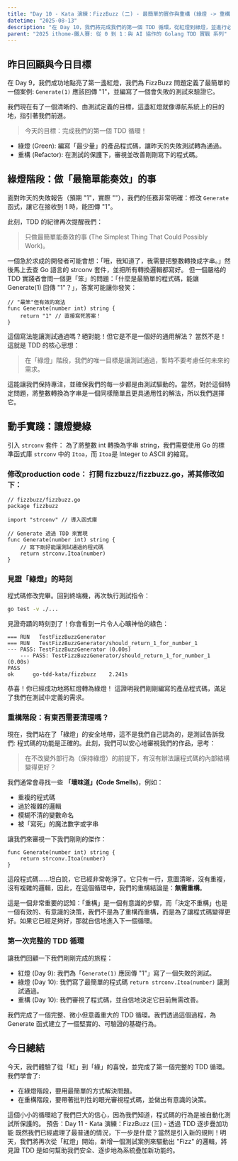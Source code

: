 ```yaml
---
title: "Day 10 - Kata 演練：FizzBuzz (二) - 最簡單的實作與重構 (綠燈 -> 重構)"
datetime: "2025-08-13"
description: "在 Day 10，我們將完成我們的第一個 TDD 循環，從紅燈到綠燈，並進行必要的重構。這是 TDD 的核心實踐，讓我們的程式碼在測試的保護下逐步成長。"
parent: "2025 ithome-鐵人賽: 從 0 到 1：與 AI 協作的 Golang TDD 實戰 系列"
---
```


## 昨日回顧與今日目標

在 Day 9，我們成功地點亮了第一盞紅燈，我們為 FizzBuzz 問題定義了最簡單的一個案例: `Generate(1)` 應該回傳 "1"，並編寫了一個會失敗的測試來驗證它。

我們現在有了一個清晰的、由測試定義的目標，這盞紅燈就像導航系統上的目的地，指引著我們前進。
> 今天的目標：完成我們的第一個 TDD 循環！

- 綠燈 (Green): 編寫「最少量」的產品程式碼，讓昨天的失敗測試轉為通過。
- 重構 (Refactor): 在測試的保護下，審視並改善剛剛寫下的程式碼。

## 綠燈階段：做「最簡單能奏效」的事

面對昨天的失敗報告（預期 "1"，實際 ""），我們的任務非常明確：修改 `Generate` 函式，讓它在接收到 1 時，能回傳 "1"。

此刻，TDD 的紀律再次提醒我們：
> 只做最簡單能奏效的事 (The Simplest Thing That Could Possibly Work)。

一個急於求成的開發者可能會想：「哦，我知道了，我需要把整數轉換成字串。」然後馬上去查 Go 語言的 strconv 套件，並把所有轉換邏輯都寫好。
但一個嚴格的 TDD 實踐者會問一個更「笨」的問題：「什麼是最簡單的程式碼，能讓 Generate(1) 回傳 "1"？」，答案可能讓你發笑：

```golang
// "最笨"但有效的寫法
func Generate(number int) string {
    return "1" // 直接寫死答案！
}
```

這個寫法能讓測試通過嗎？絕對能！但它是不是一個好的通用解法？
當然不是！這就是 TDD 的核心思想：
> 在「綠燈」階段，我們的唯一目標是讓測試通過，暫時不要考慮任何未來的需求。

這能讓我們保持專注，並確保我們的每一步都是由測試驅動的。當然，對於這個特定問題，將整數轉換為字串是一個同樣簡單且更具通用性的解法，所以我們選擇它。

## 動手實踐：讓燈變綠

引入 `strconv` 套件： 為了將整數 int 轉換為字串 string，我們需要使用 Go 的標準函式庫 `strconv` 中的 `Itoa`，而 `Itoa`是 Integer to ASCII 的縮寫。

### 修改production code： 打開 fizzbuzz/fizzbuzz.go，將其修改如下：

```golang
// fizzbuzz/fizzbuzz.go
package fizzbuzz

import "strconv" // 導入函式庫

// Generate 透過 TDD 來實現
func Generate(number int) string {
    // 寫下剛好能讓測試通過的程式碼 
    return strconv.Itoa(number)
}
```

### 見證「綠燈」的時刻

程式碼修改完畢。回到終端機，再次執行測試指令：

```bash
go test -v ./...
```

見證奇蹟的時刻到了！你會看到一片令人心曠神怡的綠色：

```text
=== RUN   TestFizzBuzzGenerator
=== RUN   TestFizzBuzzGenerator/should_return_1_for_number_1
--- PASS: TestFizzBuzzGenerator (0.00s)
    --- PASS: TestFizzBuzzGenerator/should_return_1_for_number_1 (0.00s)
PASS
ok      go-tdd-kata/fizzbuzz    2.241s
```

恭喜！你已經成功地將紅燈轉為綠燈！ 這證明我們剛剛編寫的產品程式碼，滿足了我們在測試中定義的需求。

### 重構階段：有東西需要清理嗎？

現在，我們站在了「綠燈」的安全地帶，這不是我們自己認為的，是測試告訴我們: 程式碼的功能是正確的。此刻，我們可以安心地審視我們的作品，思考：
> 在不改變外部行為（保持綠燈）的前提下，有沒有辦法讓程式碼的內部結構變得更好？

我們通常會尋找一些 **「壞味道」(Code Smells)**，例如：

- 重複的程式碼
- 過於複雜的邏輯
- 模糊不清的變數命名
- 被「寫死」的魔法數字或字串

讓我們來審視一下我們剛剛的傑作：

```golang
func Generate(number int) string {
    return strconv.Itoa(number)
}
```

這段程式碼……坦白說，它已經非常乾淨了。它只有一行，意圖清晰，沒有重複，沒有複雜的邏輯，因此，在這個循環中，我們的重構結論是：**無需重構**。

這是一個非常重要的認知：「重構」是一個有意識的步驟，而「決定不重構」也是一個有效的、有意識的決策，我們不是為了重構而重構，而是為了讓程式碼變得更好。如果它已經足夠好，那就自信地進入下一個循環。

### 第一次完整的 TDD 循環

讓我們回顧一下我們剛剛完成的旅程：

- 紅燈 (Day 9): 我們為「`Generate(1)` 應回傳 "1"」寫了一個失敗的測試。
- 綠燈 (Day 10): 我們寫了最簡單的程式碼 `return strconv.Itoa(number)` 讓測試通過。
- 重構 (Day 10): 我們審視了程式碼，並自信地決定它目前無需改善。

我們完成了一個完整、微小但意義重大的 TDD 循環。我們透過這個過程，為 Generate 函式建立了一個堅實的、可驗證的基礎行為。

## 今日總結

今天，我們體驗了從「紅」到「綠」的喜悅，並完成了第一個完整的 TDD 循環。
我們學會了:

- 在綠燈階段，要用最簡單的方式解決問題。
- 在重構階段，要帶著批判性的眼光審視程式碼，並做出有意識的決策。

這個小小的循環給了我們巨大的信心，因為我們知道，程式碼的行為是被自動化測試所保護的。
預告：Day 11 - Kata 演練：FizzBuzz (三) - 透過 TDD 逐步疊加功能
既然我們已經處理了最普通的情況，下一步是什麼？當然是引入新的規則！明天，我們將再次從「紅燈」開始，新增一個測試案例來驅動出 "Fizz" 的邏輯，將見證 TDD 是如何幫助我們安全、逐步地為系統疊加新功能的。
